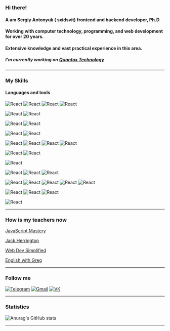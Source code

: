 ### Hi there!

#### A am Sergiy Antonyuk ( sxidsvit) frontend and backend developer, Ph.D

#### Working with computer technology, programming, and web development for over 20 years.

#### Extensive knowledge and vast practical experience in this area.

##### I’m currently working on [Quantox Technology](https://quantox.com/)

---

### My Skills

#### Languages and tools

![React](https://img.shields.io/badge/-React-73A3E4?style=?style=for-the-badge&logo=react&logoWidth=20)
![React](https://img.shields.io/badge/-TypeScript-73A3E4?style=?style=for-the-badge&logo=typescript&logoWidth=20)
![React](https://img.shields.io/badge/-JavaScript-73A3E4?style=?style=for-the-badge&logo=javascript&logoWidth=20)
![React](https://img.shields.io/badge/-PHP-73A3E4?style=?style=for-the-badge&logo=php&logoWidth=20)

![React](https://img.shields.io/badge/-Material_UI-73A3E4?style=?style=for-the-badge&logo=materialdesign&logoWidth=20)
![React](https://img.shields.io/badge/-Ant_Design-73A3E4?style=?style=for-the-badge&logo=antdesign&logoWidth=20)

![React](https://img.shields.io/badge/-React_Router-73A3E4?style=?style=for-the-badge&logo=reactrouter&logoWidth=20)
![React](https://img.shields.io/badge/-Redux-73A3E4?style=?style=for-the-badge&logo=redux&logoWidth=20)

![React](https://img.shields.io/badge/-Node.js-73A3E4?style=?style=for-the-badge&logo=nodedotjs&logoWidth=20)
![React](https://img.shields.io/badge/-Express-73A3E4?style=?style=for-the-badge&logo=Express&logoWidth=20)

![React](https://img.shields.io/badge/-MongoDB-73A3E4?style=?style=for-the-badge&logo=mongodb&logoWidth=20)
![React](https://img.shields.io/badge/-Firebase-73A3E4?style=?style=for-the-badge&logo=firebase&logoWidth=20)
![React](https://img.shields.io/badge/-GraphQL-73A3E4?style=?style=for-the-badge&logo=graphql&logoWidth=20)
![React](https://img.shields.io/badge/-MySQL-73A3E4?style=?style=for-the-badge&logo=mysql&logoWidth=20)

![React](https://img.shields.io/badge/-HTML5-73A3E4?style=?style=for-the-badge&logo=html5&logoWidth=20)
![React](https://img.shields.io/badge/-CSS3-73A3E4?style=?style=for-the-badge&logo=css3&logoWidth=20)

![React](https://img.shields.io/badge/-Webpack-73A3E4?style=?style=for-the-badge&logo=webpack&logoWidth=20)

![React](https://img.shields.io/badge/-Figma-73A3E4?style=?style=for-the-badge&logo=figma&logoWidth=20)
![React](https://img.shields.io/badge/-Webflow-73A3E4?style=?style=for-the-badge&logo=webflow&logoWidth=20)
![React](https://img.shields.io/badge/-Wordpress-73A3E4?style=?style=for-the-badge&logo=wordpress&logoWidth=20)

![React](https://img.shields.io/badge/-GitHub-73A3E4?style=?style=for-the-badge&logo=github&logoWidth=20)
![React](https://img.shields.io/badge/-GitLab-73A3E4?style=?style=for-the-badge&logo=gitlab&logoWidth=20)
![React](https://img.shields.io/badge/-NPM-73A3E4?style=?style=for-the-badge&logo=npm&logoWidth=20)
![React](https://img.shields.io/badge/-YARN-73A3E4?style=?style=for-the-badge&logo=yarn&logoWidth=20)
![React](https://img.shields.io/badge/-Docker-73A3E4?style=?style=for-the-badge&logo=docker&logoWidth=20)

![React](https://img.shields.io/badge/-Jira-73A3E4?style=?style=for-the-badge&logo=jira&logoWidth=20)
![React](https://img.shields.io/badge/-Scrum-73A3E4?style=?style=for-the-badge&logo=scrumalliance&logoWidth=20)
![React](https://img.shields.io/badge/-Slack-73A3E4?style=?style=for-the-badge&logo=slack&logoWidth=20)

![React](https://img.shields.io/badge/-Kubuntu-73A3E4?style=?style=for-the-badge&logo=kubuntu&logoWidth=20)

---

### How is my teachers now

[JavaScript Mastery](https://www.youtube.com/channel/UCmXmlB4-HJytD7wek0Uo97A)

[Jack Herrington](https://www.youtube.com/channel/UC6vRUjYqDuoUsYsku86Lrsw)

[Web Dev Simplified](https://www.youtube.com/c/WebDevSimplified)

[English with Greg](https://www.youtube.com/c/OnlinelanguageacademyEs)

---

### Follow me

[![Telegram](https://img.shields.io/badge/-Telegram-73A3E4?style=?style=for-the-badge&logo=telegram&logoWidth=20)](https://t.me/sxidsvit)
[![Gmail](https://img.shields.io/badge/-Gmail-73A3E4?style=?style=for-the-badge&logo=gmail&logoWidth=20)](mailto:s.p.antonyuk@gmail.com)
[![VK](https://img.shields.io/badge/-ВКонтакте-73A3E4?style=?style=for-the-badge&logo=vk&logoWidth=20)](https://vk.com/sergey_antonyuk)

---

### Statistics

![Anurag's GitHub stats](https://github-readme-stats.vercel.app/api?username=sxidsvit&show_icons=true&theme=default)

---

<!--
**sxidsvit/sxidsvit** is a ✨ _special_ ✨ repository because its `README.md` (this file) appears on your GitHub profile.

Here are some ideas to get you started:

- 🔭 I’m currently working on ...
- 🌱 I’m currently learning ...
- 👯 I’m looking to collaborate on ...
- 🤔 I’m looking for help with ...
- 💬 Ask me about ...
- 📫 How to reach me: ...
- 😄 Pronouns: ...
- ⚡ Fun fact: ...
-->
